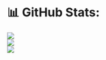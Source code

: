 
# 📊 GitHub Stats:
![](https://github-readme-stats.vercel.app/api?username=zneel&theme=onedark&hide_border=true&include_all_commits=true&count_private=true)<br/>
![](https://github-readme-streak-stats.herokuapp.com/?user=zneel&theme=onedark&hide_border=true)<br/>
![](https://github-readme-stats.vercel.app/api/top-langs/?username=zneel&theme=onedark&hide_border=true&include_all_commits=true&count_private=true&layout=compact)

<!-- Proudly created with GPRM ( https://gprm.itsvg.in ) -->
